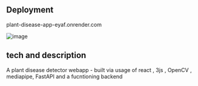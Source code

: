 
## Deployment

plant-disease-app-eyaf.onrender.com


![image](https://github.com/user-attachments/assets/4bbe4a5d-5bb9-45d1-9d80-a7cd6c8fc0e5)


## tech and description

A plant disease detector webapp - built via usage of react , 3js , OpenCV , mediapipe, FastAPI and a fucntioning backend

